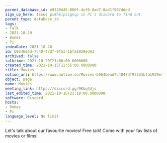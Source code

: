 ```yaml
---
parent_database_id: e9339446-880f-4ef0-8ad7-8ad1f507dded
sign_up_here: Issue pi#helpsignup in Pi's discord to find out.
parent_type: database_id
tags:
- Talk
- 2021-10-20
- Bones
- Pi
indexDate: 2021-10-20
id: b964bead-7c40-47df-9f53-1bfa1929e303
archived: false
talktime: 2021-10-20T21:00:00.0000000
created_time: 2021-10-15T12:55:00.0000000
title: Movies
notion_url: https://www.notion.so/Movies-b964bead7c4047df9f531bfa1929e303
object: page
name: Movies
meeting_link: https://discord.gg/9Kbq4djs
last_edited_time: 2021-10-16T21:18:00.0000000
software: Discord
hosts:
- Bones
- Pi
language_level: No limit
---
```


Let's talk about our favourite movies!
Free talk! Come with your fav lists of movies or films!


